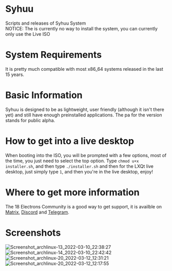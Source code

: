 # Syhuu
Scripts and releases of Syhuu System <br>
NOTICE: The is currently no way to install the system, you can currently only use the Live ISO
# System Requirements
It is pretty much compatible with most x86_64 systems released in the last 15 years.
# Basic Information
Syhuu is designed to be as lightweight, user friendly (although it isn't there yet) and still have enough preinstalled applications. The pa for the version stands for public alpha.
# How to get into a live desktop
When booting into the ISO, you will be prompted with a few options, most of the time, you just need to select the top option. Type `chmod u+x installer.sh`, and then type `./installer.sh` and then for the LXQt live desktop, just simply type `1`, and then you're in the live desktop, enjoy!
# Where to get more information
The 18 Electrons Community is a good way to get support, it is availble on <a href="https://matrix.to/#/#18-electrons:matrix.org">Matrix</a>, <a href="https://discord.gg/A93sUNq47y"> Discord</a> and <a href="https://t.me/joinchat/Jn2AJekvjcsxZWJk"> Telegram</a>.
# Screenshots
![Screenshot_archlinux-13_2022-03-10_22:38:27](https://user-images.githubusercontent.com/32335943/158039818-fd35d25b-61cf-49e2-a42c-05c4e3570efa.png)
![Screenshot_archlinux-14_2022-03-10_22:42:42](https://user-images.githubusercontent.com/32335943/158039862-8f24b324-10f5-4fe9-a9ae-d063c7c52585.png)
![Screenshot_archlinux-20_2022-03-12_12:31:21](https://user-images.githubusercontent.com/32335943/158039851-726a35bc-5a84-4978-9e16-4d14417ce00a.png)
![Screenshot_archlinux-20_2022-03-12_12:17:55](https://user-images.githubusercontent.com/32335943/158039854-e505a9e9-f44e-4819-af6f-7129e6ff0034.png)

